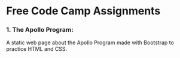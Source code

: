 # Free Code Camp Assignments

### 1. The Apollo Program: ###
A static web page about the Apollo Program made with Bootstrap to practice HTML and CSS.
